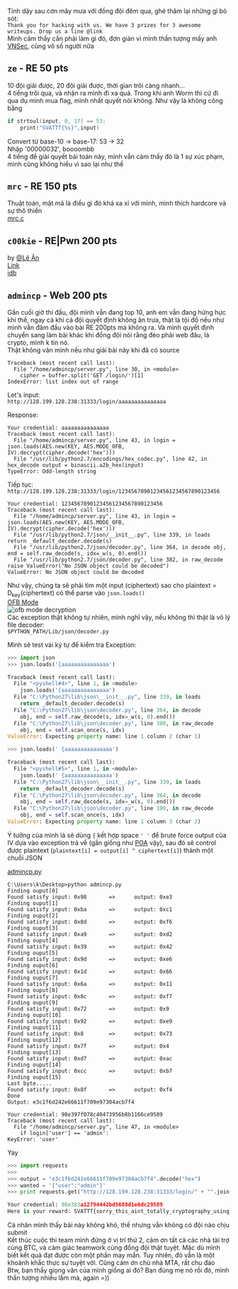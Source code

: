 Tỉnh dậy sau cơn mây mưa với đồng đội đêm qua, ghé thăm lại những gì bỏ sót:  
`Thank you for hacking with us. We have 3 prizes for 3 awesome writeups. Drop us a line @link`  
Mình cảm thấy cần phải làm gì đó, đơn giản vì mình thần tượng mấy anh [VNSec](http://www.vnsecurity.net/), cùng vô số người nữa  
## `ze` - RE 50 pts
10 đội giải được, 20 đội giải được, thời gian trôi càng nhanh...  
4 tiếng trôi qua, và nhận ra mình đi xa quá. Trong khi anh Worm thì cứ đi qua dụ mình mua flag, mình nhất quyết nói không. Như vậy là không công bằng  
```c
if strtoul(input, 0, 17) == 53:
	print("SVATTT{%s}",input)
```
Convert từ base-10 → base-17: 53 → 32   
Nhập '00000032', boooombb  
4 tiếng để giải quyết bài toán này, mình vẫn cảm thấy đó là 1 sự xúc phạm, mình cũng không hiểu vì sao lại như thế

## `mrc` - RE 150 pts
Thuật toán, mật mã là điều gì đó khá xa xỉ với mình, mình thích hardcore và sự thô thiển  
[mrc.c](https://gist.github.com/khtq/c82f7879c228295cdea2d1bc21aaf58b)

## `c00kie` - RE|Pwn 200 pts
by [@Lê Ân](https://www.facebook.com/x0o.Unknown.o0x)  
[Link](http://www.hack2learn.xyz/2016/11/ctf-writeup-002.html)  
[idb](/SVATTT2016Quals/c00kie.idb)  

## `admincp` - Web 200 pts
Gần cuối giờ thi đấu, đội mình vẫn đang top 10, anh em vẫn đang hừng hực khí thế, ngay cả khi cả đội quyết định không ăn trưa, thật là tội đồ nếu như mình vẫn đâm đầu vào bài RE 200pts mà không ra. Và mình quyết định chuyển sang làm bài khác khi đồng đội nói rằng đéo phải web đâu, là crypto, mình k tin nó.   
Thật không văn minh nếu như giải bài này khi đã có source

    Traceback (most recent call last):
      File "/home/admincp/server.py", line 30, in <module>
        cipher = buffer.split('GET /login/')[1]
    IndexError: list index out of range

Let's input:  
`http://128.199.128.238:31333/login/aaaaaaaaaaaaaaa`
    
Response:    

	Your credential: aaaaaaaaaaaaaaa
	Traceback (most recent call last):
	  File "/home/admincp/server.py", line 43, in login = json.loads(AES.new(KEY, AES.MODE_OFB, IV).decrypt(cipher.decode('hex')))
	  File "/usr/lib/python2.7/encodings/hex_codec.py", line 42, in hex_decode output = binascii.a2b_hex(input)
	TypeError: Odd-length string    

Tiếp tục:  
`http://128.199.128.238:31333/login/12345678901234561234567890123456`

	Your credential: 12345678901234561234567890123456
	Traceback (most recent call last):
   	  File "/home/admincp/server.py", line 43, in login = json.loads(AES.new(KEY, AES.MODE_OFB, IV).decrypt(cipher.decode('hex')))
	  File "/usr/lib/python2.7/json/__init__.py", line 339, in loads return _default_decoder.decode(s)
	  File "/usr/lib/python2.7/json/decoder.py", line 364, in decode obj, end = self.raw_decode(s, idx=_w(s, 0).end())
	  File "/usr/lib/python2.7/json/decoder.py", line 382, in raw_decode raise ValueError("No JSON object could be decoded")
	ValueError: No JSON object could be decoded
	
Như vậy, chúng ta sẽ phải tìm một input (ciphertext) sao cho plaintext = D<sub>key</sub>(ciphertext) có thể parse vào `json.loads()`  
[OFB Mode](https://en.wikipedia.org/wiki/Block_cipher_mode_of_operation#Output_Feedback_.28OFB.29)  
![ofb mode decryption](https://upload.wikimedia.org/wikipedia/commons/f/f5/OFB_decryption.svg)    
Các exception thật không tự nhiên, mình nghĩ vậy, nếu không thì thật là vô lý  
file decoder:  
`$PYTHON_PATH/Lib/json/decoder.py`

Mình sẽ test vài ký tự để kiểm tra Exception:
```python
>>> import json
>>> json.loads('{aaaaaaaaaaaaaaa')

Traceback (most recent call last):
  File "<pyshell#4>", line 1, in <module>
	json.loads('{aaaaaaaaaaaaaaa')
  File "C:\Python27\lib\json\__init__.py", line 339, in loads
	return _default_decoder.decode(s)
  File "C:\Python27\lib\json\decoder.py", line 364, in decode
	obj, end = self.raw_decode(s, idx=_w(s, 0).end())
  File "C:\Python27\lib\json\decoder.py", line 380, in raw_decode
	obj, end = self.scan_once(s, idx)
ValueError: Expecting property name: line 1 column 2 (char 1)

>>> json.loads(' {aaaaaaaaaaaaaaa')

Traceback (most recent call last):
  File "<pyshell#5>", line 1, in <module>
	json.loads(' {aaaaaaaaaaaaaaa')
  File "C:\Python27\lib\json\__init__.py", line 339, in loads
	return _default_decoder.decode(s)
  File "C:\Python27\lib\json\decoder.py", line 364, in decode
	obj, end = self.raw_decode(s, idx=_w(s, 0).end())
  File "C:\Python27\lib\json\decoder.py", line 380, in raw_decode
	obj, end = self.scan_once(s, idx)
ValueError: Expecting property name: line 1 column 3 (char 2)
```
Ý tưởng của mình là sẽ dùng `{` kết hợp space `' '` để brute force output của IV dựa vào exception trả về (gần giống như [POA](https://en.wikipedia.org/wiki/Padding_oracle_attack) vậy), sau đó sẽ control được plaintext (`plaintext[i] = output[i] ^ ciphertext[i]`) thành một chuỗi JSON  

[admincp.py](https://gist.github.com/khtq/d5df3ae31426d4107c9efaf34c75859f)
    
	C:\Users\k\Desktop>python admincp.py
	Finding ouput[0]
	Found satisfy input: 0x98       =>      output: 0xe3
	Finding ouput[1]
	Found satisfy input: 0xba       =>      output: 0xc1
	Finding ouput[2]
	Found satisfy input: 0x8d       =>      output: 0xf6
	Finding ouput[3]
	Found satisfy input: 0xa9       =>      output: 0xd2
	Finding ouput[4]
	Found satisfy input: 0x39       =>      output: 0x42
	Finding ouput[5]
	Found satisfy input: 0x9d       =>      output: 0xe6
	Finding ouput[6]
	Found satisfy input: 0x1d       =>      output: 0x66
	Finding ouput[7]
	Found satisfy input: 0x6a       =>      output: 0x11
	Finding ouput[8]
	Found satisfy input: 0x8c       =>      output: 0xf7
	Finding ouput[9]
	Found satisfy input: 0x72       =>      output: 0x9
	Finding ouput[10]
	Found satisfy input: 0x92       =>      output: 0xe9
	Finding ouput[11]
	Found satisfy input: 0x8        =>      output: 0x73
	Finding ouput[12]
	Found satisfy input: 0x7f       =>      output: 0x4
	Finding ouput[13]
	Found satisfy input: 0xd7       =>      output: 0xac
	Finding ouput[14]
	Found satisfy input: 0xcc       =>      output: 0xb7
	Finding ouput[15]
	Last byte.....
	Found satisfy input: 0x8f       =>      output: 0xf4
	Done
	Output: e3c1f6d242e66611f709e97304acb7f4

	Your credential: 98e397f078c40473956b8b1166ce9589
	Traceback (most recent call last):
	  File "/home/admincp/server.py", line 47, in <module>
		if login['user'] == 'admin':
	KeyError: 'user'    
	
Yay
```python
>>> import requests
>>> 
>>> output = "e3c1f6d242e66611f709e97304acb7f4".decode("hex")
>>> wanted = '{"user":"admin"}'
>>> print requests.get("http://128.199.128.238:31333/login/" + "".join([chr(ord(x) ^ ord(y)) for x,y in zip(output, wanted)]).encode("hex")).content

Your credential: 98e383a12794442bd5688d1e6dc29589
Here is your reward: SVATTT{sorry_this_aint_totally_cryptography_using_crypto_w1sely_btw}
```  
Cá nhân mình thấy bài này không khó, thế nhưng vẫn không có đội nào chịu submit  
Kết thúc cuộc thi team mình đứng ở vị trí thứ 2, cảm ơn tất cả các nhà tài trợ cùng BTC, và cảm giác teamwork cùng đồng đội thật tuyệt. Mặc dù mình biết kết quả đạt được còn một phần may mắn. Tuy nhiên, đó vẫn là một khoảnh khắc thực sự tuyệt vời. Cũng cảm ơn chủ nhà MTA, rất chu đáo  
Btw, bạn thấy giọng văn của mình giống ai đó? Bạn đúng mẹ nó rồi đó, mình thần tượng nhiều lắm mà, again =))

